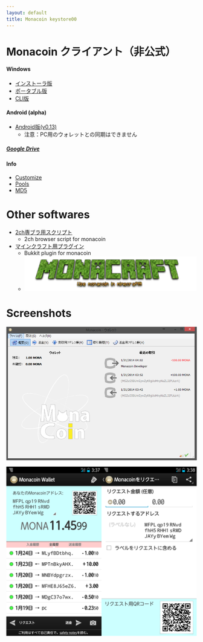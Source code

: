 ```yaml
---
layout: default
title: Monacoin keystore00
---
```

# Monacoin クライアント（非公式）

#### Windows
- [インストーラ版](https://github.com/keystore00/monacoin/releases/download/v0.8.7.0/monacoin-0.8.7.0-win32-setup.exe "download")
- [ポータブル版](https://github.com/keystore00/monacoin/releases/download/v0.8.7.0/monacoin-qt-v0.8.7.0.zip "download")
- [CLI版](https://github.com/keystore00/monacoin/releases/download/v0.8.7.0/monacoind.exe "download")

#### Android (alpha)
- [Android版(v0.13)](https://github.com/keystore00/monacoin-wallet-new/releases/download/v0.13/wallet-0.13.apk "download")
    - 注意：PC用のウォレットとの同期はできません

##### [Google Drive](https://drive.google.com/folderview?id=0B4M6hqvhxB30azBmSXFIOXhuSVE&usp=sharing)

#### Info
- [Customize](./custom.html "Customize")
- [Pools](./pools.html "Pools")
- [MD5](./md5.txt "MD5 HASH")

# Other softwares
- [2ch専ブラ用スクリプト](https://github.com/keystore00/monaext "Go")
    - 2ch browser script for monacoin
- [マインクラフト用プラグイン](https://github.com/keystore00/Monacoinish/releases/download/v1.1/Monacoinish-1.1.jar "Download")
    - Bukkit plugin for monacoin
    - [![Monacraft logo](images/monacoinish.png "Monacraft logo")](http://monacoin.sv73.net/monacraft.php "Monacraft")

# Screenshots
![Windows screenshot](images/screenshot_windows.png "Windows screenshot")


![Android screenshot](images/screenshot_android.png "Android screenshot")
